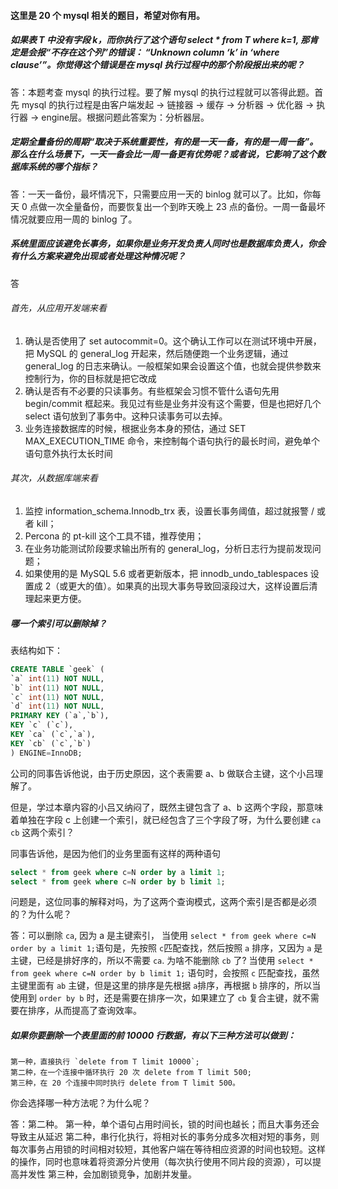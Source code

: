 #### 这里是 20 个 mysql 相关的题目，希望对你有用。

##### 如果表 T 中没有字段 k，而你执行了这个语句 select * from T where k=1, 那肯定是会报“不存在这个列”的错误： “Unknown column ‘k’ in ‘where clause’”。你觉得这个错误是在 mysql 执行过程中的那个阶段报出来的呢？

答：本题考查 mysql 的执行过程。要了解 mysql 的执行过程就可以答得此题。首先 mysql 的执行过程是由客户端发起 -> 链接器 -> 缓存 -> 分析器 -> 优化器 -> 执行器 -> engine层。根据问题此答案为：分析器层。

##### 定期全量备份的周期“取决于系统重要性，有的是一天一备，有的是一周一备”。那么在什么场景下，一天一备会比一周一备更有优势呢？或者说，它影响了这个数据库系统的哪个指标？

答：一天一备份，最坏情况下，只需要应用一天的 binlog 就可以了。比如，你每天 0 点做一次全量备份，而要恢复出一个到昨天晚上 23 点的备份。一周一备最坏情况就要应用一周的 binlog 了。

##### 系统里面应该避免长事务，如果你是业务开发负责人同时也是数据库负责人，你会有什么方案来避免出现或者处理这种情况呢？

答
###### 首先，从应用开发端来看
1. 确认是否使用了 set autocommit=0。这个确认工作可以在测试环境中开展，把 MySQL 的 general_log 开起来，然后随便跑一个业务逻辑，通过 general_log 的日志来确认。一般框架如果会设置这个值，也就会提供参数来控制行为，你的目标就是把它改成 
2. 确认是否有不必要的只读事务。有些框架会习惯不管什么语句先用 begin/commit 框起来。我见过有些是业务并没有这个需要，但是也把好几个 select 语句放到了事务中。这种只读事务可以去掉。
3. 业务连接数据库的时候，根据业务本身的预估，通过 SET MAX_EXECUTION_TIME 命令，来控制每个语句执行的最长时间，避免单个语句意外执行太长时间

###### 其次，从数据库端来看
1. 监控 information_schema.Innodb_trx 表，设置长事务阈值，超过就报警 / 或者 kill；
2. Percona 的 pt-kill 这个工具不错，推荐使用；
3. 在业务功能测试阶段要求输出所有的 general_log，分析日志行为提前发现问题；
4. 如果使用的是 MySQL 5.6 或者更新版本，把 innodb_undo_tablespaces 设置成 2（或更大的值）。如果真的出现大事务导致回滚段过大，这样设置后清理起来更方便。

##### 哪一个索引可以删除掉？
表结构如下：
```sql
CREATE TABLE `geek` ( 
`a` int(11) NOT NULL,
`b` int(11) NOT NULL, 
`c` int(11) NOT NULL,
`d` int(11) NOT NULL,
PRIMARY KEY (`a`,`b`),
KEY `c` (`c`), 
KEY `ca` (`c`,`a`),
KEY `cb` (`c`,`b`)
) ENGINE=InnoDB;
```
公司的同事告诉他说，由于历史原因，这个表需要 a、b 做联合主键，这个小吕理解了。

但是，学过本章内容的小吕又纳闷了，既然主键包含了 a、b 这两个字段，那意味着单独在字段 c 上创建一个索引，就已经包含了三个字段了呀，为什么要创建 `ca` `cb` 这两个索引？

同事告诉他，是因为他们的业务里面有这样的两种语句
```sql
select * from geek where c=N order by a limit 1;
select * from geek where c=N order by b limit 1;
```
问题是，这位同事的解释对吗，为了这两个查询模式，这两个索引是否都是必须的？为什么呢？

答：可以删除 `ca`, 因为 a 是主键索引，
当使用 `select * from geek where c=N order by a limit 1;`语句是，先按照 `c`匹配查找，然后按照 `a` 排序，又因为 `a` 是主键，已经是排好序的，所以不需要 `ca`.
为啥不能删除  `cb` 了? 
当使用 `select * from geek where c=N order by b limit 1;` 语句时，会按照 `c` 匹配查找，虽然主键里面有 `ab` 主键，但是这里的排序是先根据 `a`排序，再根据 `b` 排序的，所以当使用到 `order by b` 时，还是需要在排序一次，如果建立了 `cb` 复合主键，就不需要在排序，从而提高了查询效率。


##### 如果你要删除一个表里面的前 10000 行数据，有以下三种方法可以做到：
```
第一种，直接执行 `delete from T limit 10000`;
第二种，在一个连接中循环执行 20 次 delete from T limit 500;
第三种，在 20 个连接中同时执行 delete from T limit 500。
```
你会选择哪一种方法呢？为什么呢？

答：第二种。
第一种，单个语句占用时间长，锁的时间也越长；而且大事务还会导致主从延迟
第二种，串行化执行，将相对长的事务分成多次相对短的事务，则每次事务占用锁的时间相对较短，其他客户端在等待相应资源的时间也较短。这样的操作，同时也意味着将资源分片使用（每次执行使用不同片段的资源），可以提高并发性
第三种，会加剧锁竞争，加剧并发量。